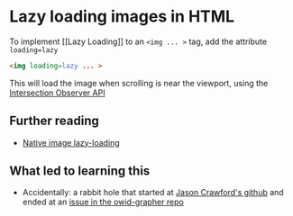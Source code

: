 # Lazy loading images in HTML

To implement [[Lazy Loading]] to an `<img ... >` tag, add the attribute `loading=lazy`

```html
<img loading=lazy ... >
```

This will load the image when scrolling is near the viewport, using the [Intersection Observer API](https://developers.google.com/web/updates/2016/04/intersectionobserver)

## Further reading

- [Native image lazy-loading](https://web.dev/native-lazy-loading)

## What led to learning this

- Accidentally: a rabbit hole that started at [Jason Crawford's github](https://github.com/jasoncrawford) and ended at an [issue in the owid-grapher repo](https://github.com/owid/owid-grapher/pull/422)
